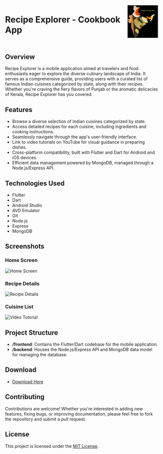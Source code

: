 <div style="display: flex; align-items: center; margin-bottom: 40px;">
    <h1>Recipe Explorer - Cookbook App</h1>
    <img src="assets/Logo.png" alt="App Icon" width="100" style="margin-left: 20px;">
</div>

## Overview
Recipe Explorer is a mobile application aimed at travelers and food enthusiasts eager to explore the diverse culinary landscape of India. It serves as a comprehensive guide, providing users with a curated list of famous Indian cuisines categorized by state, along with their recipes. Whether you're craving the fiery flavors of Punjab or the aromatic delicacies of Kerala, Recipe Explorer has you covered.

## Features
- Browse a diverse selection of Indian cuisines categorized by state.
- Access detailed recipes for each cuisine, including ingredients and cooking instructions.
- Seamlessly navigate through the app's user-friendly interface.
- Link to video tutorials on YouTube for visual guidance in preparing dishes.
- Cross-platform compatibility, built with Flutter and Dart for Android and iOS devices.
- Efficient data management powered by MongoDB, managed through a Node.js/Express API.

## Technologies Used
- Flutter
- Dart
- Android Studio
- AVD Emulator
- Git
- Node.js
- Express
- MongoDB

## Screenshots
### Home Screen
![Home Screen](https://static.wixstatic.com/media/cde0fd_0b8cf218f4454c28a664d4a72957c3ae~mv2.jpg/v1/fill/w_489,h_1304,al_c,q_85,usm_0.66_1.00_0.01,enc_auto/cde0fd_0b8cf218f4454c28a664d4a72957c3ae~mv2.jpg)

### Recipe Details
![Recipe Details](https://static.wixstatic.com/media/cde0fd_602dfaf21e944b0cac626a4004ee30f8~mv2.jpg/v1/fill/w_474,h_1304,al_c,q_85,usm_0.66_1.00_0.01,enc_auto/cde0fd_602dfaf21e944b0cac626a4004ee30f8~mv2.jpg)

### Cuisine List
![Video Tutorial](https://static.wixstatic.com/media/cde0fd_8f312d44aef54625913773cff7eb11cb~mv2.jpg/v1/fill/w_474,h_1304,al_c,q_85,usm_0.66_1.00_0.01,enc_auto/cde0fd_8f312d44aef54625913773cff7eb11cb~mv2.jpg)

## Project Structure
- **/frontend**: Contains the Flutter/Dart codebase for the mobile application.
- **/backend**: Houses the Node.js/Express API and MongoDB data model for managing the database.

## Download
- [Download Here](https://gargibhise247.wixsite.com/bharatcuisines)

## Contributing
Contributions are welcome! Whether you're interested in adding new features, fixing bugs, or improving documentation, please feel free to fork the repository and submit a pull request.

## License
This project is licensed under the [MIT License](LICENSE).

